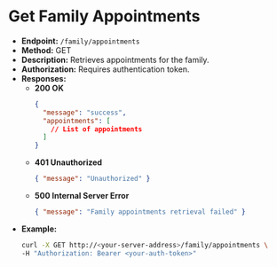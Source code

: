 # Get Family Appointments

- **Endpoint:** `/family/appointments`
- **Method:** GET
- **Description:** Retrieves appointments for the family.
- **Authorization:** Requires authentication token.
- **Responses:**
  - **200 OK**
    ```json
    {
      "message": "success",
      "appointments": [
        // List of appointments
      ]
    }
    ```
  - **401 Unauthorized**
    ```json
    { "message": "Unauthorized" }
    ```
  - **500 Internal Server Error**
    ```json
    { "message": "Family appointments retrieval failed" }
    ```
- **Example:**
  ```bash
  curl -X GET http://<your-server-address>/family/appointments \
  -H "Authorization: Bearer <your-auth-token>"
  ```